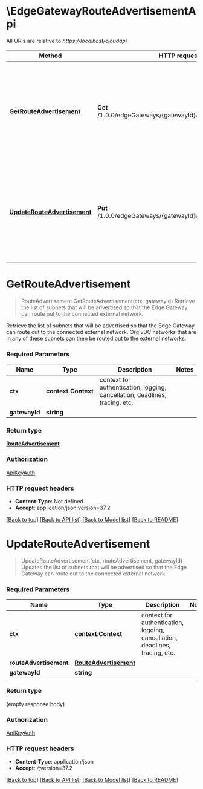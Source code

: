 # \EdgeGatewayRouteAdvertisementApi

All URIs are relative to *https://localhost/cloudapi*

Method | HTTP request | Description
------------- | ------------- | -------------
[**GetRouteAdvertisement**](EdgeGatewayRouteAdvertisementApi.md#GetRouteAdvertisement) | **Get** /1.0.0/edgeGateways/{gatewayId}/routing/advertisement | Retrieve the list of subnets that will be advertised so that the Edge Gateway can route out to the connected external network.
[**UpdateRouteAdvertisement**](EdgeGatewayRouteAdvertisementApi.md#UpdateRouteAdvertisement) | **Put** /1.0.0/edgeGateways/{gatewayId}/routing/advertisement | Updates the list of subnets that will be advertised so that the Edge Gateway can route out to the connected external network.


# **GetRouteAdvertisement**
> RouteAdvertisement GetRouteAdvertisement(ctx, gatewayId)
Retrieve the list of subnets that will be advertised so that the Edge Gateway can route out to the connected external network.

Retrieve the list of subnets that will be advertised so that the Edge Gateway can route out to the connected external network. Org vDC networks that are in any of these subnets can then be routed out to the external networks. 

### Required Parameters

Name | Type | Description  | Notes
------------- | ------------- | ------------- | -------------
 **ctx** | **context.Context** | context for authentication, logging, cancellation, deadlines, tracing, etc.
  **gatewayId** | **string**|  | 

### Return type

[**RouteAdvertisement**](RouteAdvertisement.md)

### Authorization

[ApiKeyAuth](../README.md#ApiKeyAuth)

### HTTP request headers

 - **Content-Type**: Not defined
 - **Accept**: application/json;version=37.2

[[Back to top]](#) [[Back to API list]](../README.md#documentation-for-api-endpoints) [[Back to Model list]](../README.md#documentation-for-models) [[Back to README]](../README.md)

# **UpdateRouteAdvertisement**
> UpdateRouteAdvertisement(ctx, routeAdvertisement, gatewayId)
Updates the list of subnets that will be advertised so that the Edge Gateway can route out to the connected external network.

### Required Parameters

Name | Type | Description  | Notes
------------- | ------------- | ------------- | -------------
 **ctx** | **context.Context** | context for authentication, logging, cancellation, deadlines, tracing, etc.
  **routeAdvertisement** | [**RouteAdvertisement**](RouteAdvertisement.md)|  | 
  **gatewayId** | **string**|  | 

### Return type

 (empty response body)

### Authorization

[ApiKeyAuth](../README.md#ApiKeyAuth)

### HTTP request headers

 - **Content-Type**: application/json
 - **Accept**: *_/_*;version=37.2

[[Back to top]](#) [[Back to API list]](../README.md#documentation-for-api-endpoints) [[Back to Model list]](../README.md#documentation-for-models) [[Back to README]](../README.md)

